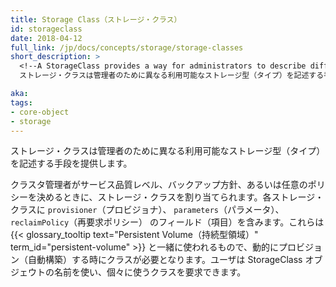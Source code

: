 ```yaml
---
title: Storage Class（ストレージ・クラス）
id: storageclass
date: 2018-04-12
full_link: /jp/docs/concepts/storage/storage-classes
short_description: >
  <!--A StorageClass provides a way for administrators to describe different available storage types.-->
  ストレージ・クラスは管理者のために異なる利用可能なストレージ型（タイプ）を記述する手段を提供します。

aka: 
tags:
- core-object
- storage
---
```

 <!--A StorageClass provides a way for administrators to describe different available storage types.-->
 ストレージ・クラスは管理者のために異なる利用可能なストレージ型（タイプ）を記述する手段を提供します。

<!--more--> 

<!--
StorageClasses can map to quality-of-service levels, backup policies, or to arbitrary policies determined by cluster administrators. Each StorageClass contains the fields `provisioner`, `parameters`, and `reclaimPolicy`, which are used when a {{< glossary_tooltip text="Persistent Volume" term_id="persistent-volume" >}} belonging to the class needs to be dynamically provisioned. Users can request a particular class using the name of a StorageClass object.
-->
クラスタ管理者がサービス品質レベル、バックアップ方針、あるいは任意のポリシーを決めるときに、ストレージ・クラスを割り当てられます。各ストレージ・クラスに  `provisioner`（プロビジョナ）、 `parameters`（パラメータ）、`reclaimPolicy`（再要求ポリシー） のフィールド（項目）を含みます。これらは  {{< glossary_tooltip text="Persistent Volume（持続型領域）" term_id="persistent-volume" >}} と一緒に使われるもので、動的にプロビジョン（自動構築）する時にクラスが必要となります。ユーザは StorageClass オブジェウトの名前を使い、個々に使うクラスを要求できます。

